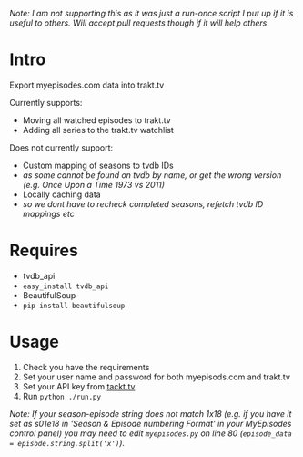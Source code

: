 _Note: I am not supporting this as it was just a run-once script I put up if it is useful to others. Will accept pull requests though if it will help others_

Intro
=====
Export myepisodes.com data into trakt.tv

Currently supports:

 - Moving all watched episodes to trakt.tv
 - Adding all series to the trakt.tv watchlist

Does not currently support:

 - Custom mapping of seasons to tvdb IDs
  - _as some cannot be found on tvdb by name, or get the wrong version (e.g. Once Upon a Time 1973 vs 2011)_
 - Locally caching data
  - _so we dont have to recheck completed seasons, refetch tvdb ID mappings etc_


Requires
========
 - tvdb_api
  - `easy_install tvdb_api`
 - BeautifulSoup
  - `pip install beautifulsoup`


Usage
=====
 1. Check you have the requirements
 2. Set your user name and password for both myepisods.com and trakt.tv
 3. Set your API key from [tackt.tv](https://trakt.tv/api-docs/authentication)
 4. Run `python ./run.py`

_Note: If your season-episode string does not match 1x18 (e.g. if you have it set as s01e18 in 
'Season & Episode numbering Format' in your MyEpisodes control panel) you may need to edit 
`myepisodes.py` on line 80 (`episode_data = episode.string.split('x')`)._
